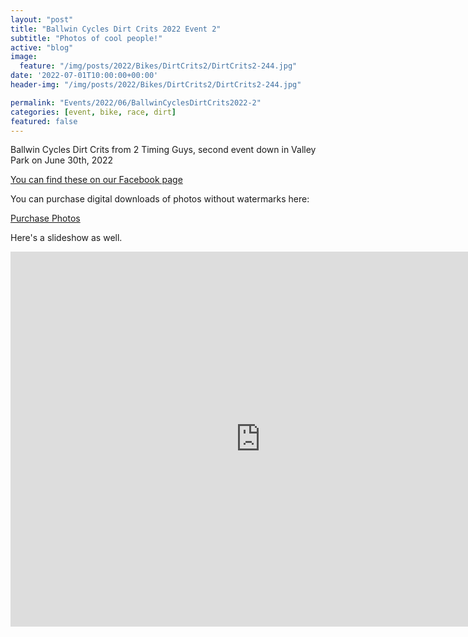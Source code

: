 ```yaml
---
layout: "post"
title: "Ballwin Cycles Dirt Crits 2022 Event 2"
subtitle: "Photos of cool people!"
active: "blog"
image:
  feature: "/img/posts/2022/Bikes/DirtCrits2/DirtCrits2-244.jpg"
date: '2022-07-01T10:00:00+00:00'
header-img: "/img/posts/2022/Bikes/DirtCrits2/DirtCrits2-244.jpg"

permalink: "Events/2022/06/BallwinCyclesDirtCrits2022-2"
categories: [event, bike, race, dirt]
featured: false
---
```


Ballwin Cycles Dirt Crits from 2 Timing Guys, second event down in Valley Park on June 30th, 2022

[You can find these on our Facebook page](https://www.facebook.com/media/set/?set=a.2656612074472302&type=3)

You can purchase digital downloads of photos without watermarks here:

[Purchase Photos](https://photos.rainbowmarks.com/2022/Bikes/2022-Ballwin-Cycles-Dirt-Crits/June-30-2022)

Here's a slideshow as well.
<iframe src="https://photos.rainbowmarks.com/frame/slideshow?key=QSd8Xq&speed=3&transition=fade&autoStart=1&captions=0&navigation=0&playButton=0&randomize=0&transitionSpeed=2" width="800" height="600" frameborder="no" scrolling="no"></iframe>